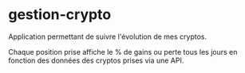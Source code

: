 # gestion-crypto

Application permettant de suivre l'évolution de mes cryptos.

Chaque position prise affiche le % de gains ou perte tous les jours en fonction des données des cryptos prises via une API.
